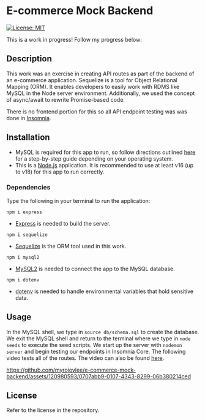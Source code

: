 # E-commerce Mock Backend

[![License: MIT](https://img.shields.io/badge/License-MIT-yellow.svg)](https://opensource.org/licenses/MIT)

This is a work in progress! Follow my progress below:

## Description

This work was an exercise in creating API routes as part of the backend of an e-commerce application. Sequelize is a tool for Object Relational Mapping (ORM). It enables developers to easily work with RDMS like MySQL in the Node server environment. Additionally, we used the concept of async/await to rewrite Promise-based code.

There is no frontend portion for this so all API endpoint testing was was done in [Insomnia](https://insomnia.rest/).

## Installation

- MySQL is required for this app to run, so follow directions outlined [here](https://coding-boot-camp.github.io/full-stack/mysql/mysql-installation-guide) for a step-by-step guide depending on your operating system.
- This is a [Node.js](https://nodejs.org/en) application. It is recommended to use at least v16 (up to v18) for this app to run correctly.

### Dependencies

Type the following in your terminal to run the application:

`npm i express`

- [Express](https://expressjs.com/) is needed to build the server.

`npm i sequelize`

- [Sequelize](https://sequelize.org/) is the ORM tool used in this work.

`npm i mysql2`

- [MySQL2](https://www.npmjs.com/package/mysql2) is needed to connect the app to the MySQL database.

`npm i dotenv`

- [dotenv](https://www.npmjs.com/package/dotenv) is needed to handle environmental variables that hold sensitive data.

## Usage

In the MySQL shell, we type in `source db/schema.sql` to create the database. We exit the MySQL shell and return to the terminal where we type in `node seeds` to execute the seed scripts. We start up the server with `nodemon server` and begin testing our endpoints in Insomnia Core. The following video tests all of the routes. The video can also be found [here](https://drive.google.com/file/d/1EGcb2aaYXUMnJ7uwpHqZJeSPnUqgZAFw/view?usp=sharing).


https://github.com/myrojoylee/e-commerce-mock-backend/assets/120980593/0707abb9-0107-4343-8299-06b380214ced


## License

Refer to the license in the repository.
